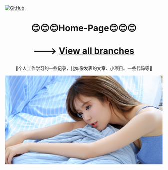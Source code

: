<p align="left">
  <a href [https://github.com/XianYang2547/Home-Page]">
  <img src="https://img.shields.io/badge/Author-@XianYang-000000.svg?logo=GitHub" alt="GitHub"></a>


# <p align="center">:blush::blush::blush:Home-Page:blush::blush::blush:</p>

# <p align="center">---> [View all branches](https://github.com/XianYang2547/Home-Page/branches/all)
<p align="center">🍄个人工作学习的一些记录，比如像发表的文章、小项目、一些代码等🍄</p>

<p align="center"> 
<img src="image/1-210GQK246214.jpg">
</p>





